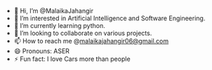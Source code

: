 - 👋 Hi, I’m @MalaikaJahangir
- 👀 I’m interested in Artificial Intelligence and Software Engineering.
- 🌱 I’m currently learning python.
- 💞️ I’m looking to collaborate on various projects.
- 📫 How to reach me @malaikajahangir06@gmail.com
- 😄 Pronouns: ASER
- ⚡ Fun fact: I love Cars more than people

<!---
MalaikaJahangir/MalaikaJahangir is a ✨ special ✨ repository because its `README.md` (this file) appears on your GitHub profile.
You can click the Preview link to take a look at your changes.
--->
